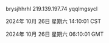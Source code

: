 brysjhhrhl 219.139.197.74 yqqlmgsycl

2024年 10月 26日 星期六 14:10:01 CST

2024年 10月 26日 星期六 06:10:01 GMT
